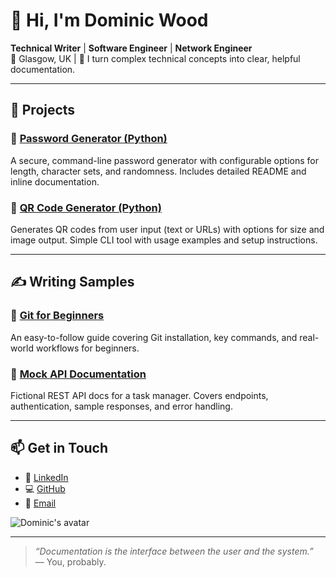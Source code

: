 # 👋 Hi, I'm Dominic Wood

**Technical Writer** | **Software Engineer** | **Network Engineer**  
📍 Glasgow, UK | 🧠 I turn complex technical concepts into clear, helpful documentation.

---

## 🧰 Projects

### 🔐 [Password Generator (Python)](https://github.com/dominic-wood/password-generator)  
A secure, command-line password generator with configurable options for length, character sets, and randomness. Includes detailed README and inline documentation.

### 📸 [QR Code Generator (Python)](https://github.com/dominic-wood/qr-code-generator)  
Generates QR codes from user input (text or URLs) with options for size and image output. Simple CLI tool with usage examples and setup instructions.

---

## ✍️ Writing Samples

### 📘 [Git for Beginners](https://github.com/dominic-wood/technical-writing-portfolio/blob/main/git-guide.md)  
An easy-to-follow guide covering Git installation, key commands, and real-world workflows for beginners.

### 🧪 [Mock API Documentation](https://github.com/dominic-wood/technical-writing-portfolio/blob/main/api-docs.md)  
Fictional REST API docs for a task manager. Covers endpoints, authentication, sample responses, and error handling.

---

## 📫 Get in Touch

- 🔗 [LinkedIn](https://linkedin.com/in/domjwood)
- 💻 [GitHub](https://github.com/dominic-wood)
- 📧 [Email](mailto:dominicwood@outlook.com)

<!-- Optional: Add a profile image -->
![Dominic's avatar](https://avatars.githubusercontent.com/u/your_user_id?s=200)

---

> *“Documentation is the interface between the user and the system.”*  
> — You, probably.

